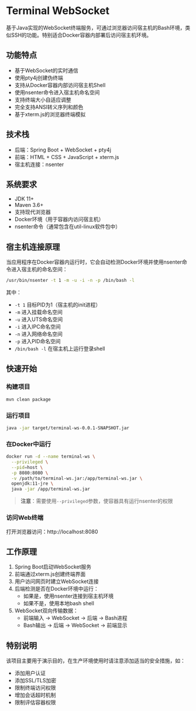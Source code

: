 # Terminal WebSocket

基于Java实现的WebSocket终端服务，可通过浏览器访问宿主机的Bash环境，类似SSH的功能。特别适合Docker容器内部署后访问宿主机环境。

## 功能特点

- 基于WebSocket的实时通信
- 使用pty4j创建伪终端
- 支持从Docker容器内部访问宿主机Shell
- 使用nsenter命令进入宿主机命名空间
- 支持终端大小自适应调整
- 完全支持ANSI转义序列和颜色
- 基于xterm.js的浏览器终端模拟

## 技术栈

- 后端：Spring Boot + WebSocket + pty4j
- 前端：HTML + CSS + JavaScript + xterm.js
- 宿主机连接：nsenter

## 系统要求

- JDK 11+
- Maven 3.6+
- 支持现代浏览器
- Docker环境（用于容器内访问宿主机）
- nsenter命令（通常包含在util-linux软件包中）

## 宿主机连接原理

当应用程序在Docker容器内运行时，它会自动检测Docker环境并使用nsenter命令进入宿主机的命名空间：

```bash
/usr/bin/nsenter -t 1 -m -u -i -n -p /bin/bash -l
```

其中：
- `-t 1` 目标PID为1（宿主机的init进程）
- `-m` 进入挂载命名空间
- `-u` 进入UTS命名空间
- `-i` 进入IPC命名空间
- `-n` 进入网络命名空间
- `-p` 进入PID命名空间
- `/bin/bash -l` 在宿主机上运行登录shell

## 快速开始

### 构建项目

```bash
mvn clean package
```

### 运行项目

```bash
java -jar target/terminal-ws-0.0.1-SNAPSHOT.jar
```

### 在Docker中运行

```bash
docker run -d --name terminal-ws \
  --privileged \
  --pid=host \
  -p 8080:8080 \
  -v /path/to/terminal-ws.jar:/app/terminal-ws.jar \
  openjdk:11-jre \
  java -jar /app/terminal-ws.jar
```

> **注意**：需要使用`--privileged`参数，使容器具有运行nsenter的权限

### 访问Web终端

打开浏览器访问：http://localhost:8080

## 工作原理

1. Spring Boot启动WebSocket服务
2. 前端通过xterm.js创建终端界面
3. 用户访问网页时建立WebSocket连接
4. 后端检测是否在Docker环境中运行：
   - 如果是，使用nsenter连接到宿主机环境
   - 如果不是，使用本地bash shell
5. WebSocket双向传输数据：
   - 前端输入 -> WebSocket -> 后端 -> Bash进程
   - Bash输出 -> 后端 -> WebSocket -> 前端显示

## 特别说明

该项目主要用于演示目的，在生产环境使用时请注意添加适当的安全措施，如：

- 添加用户认证
- 添加SSL/TLS加密
- 限制终端访问权限
- 增加会话超时机制
- 限制评估容器权限